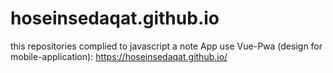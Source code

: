 # hoseinsedaqat.github.io
this repositories complied to javascript
a note App use Vue-Pwa (design for mobile-application): https://hoseinsedaqat.github.io/
